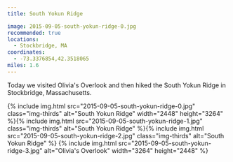 ```yaml
---
title: South Yokun Ridge

image: 2015-09-05-south-yokun-ridge-0.jpg
recommended: true
locations:
  - Stockbridge, MA
coordinates:
  - -73.3376854,42.3518065
miles: 1.6
---
```


Today we visited Olivia's Overlook and then hiked the South Yokun Ridge in Stockbridge, Massachusetts.

<div class="photos">
{% include img.html src="2015-09-05-south-yokun-ridge-0.jpg" class="img-thirds" alt="South Yokun Ridge" width="2448" height="3264" %}{% include img.html src="2015-09-05-south-yokun-ridge-1.jpg" class="img-thirds" alt="South Yokun Ridge" %}{% include img.html src="2015-09-05-south-yokun-ridge-2.jpg" class="img-thirds" alt="South Yokun Ridge" %}
{% include img.html src="2015-09-05-south-yokun-ridge-3.jpg" alt="Olivia's Overlook" width="3264" height="2448" %}
</div>
